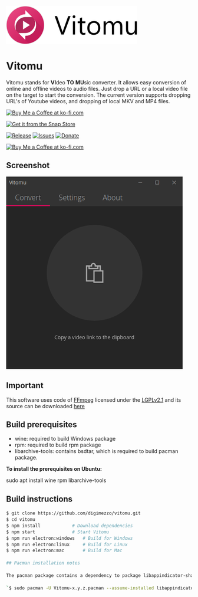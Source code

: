 ![Vitomu](Vitomu.logo.full.png)

# Vitomu
Vitomu stands for **VI**deo **TO** **MU**sic converter. It allows easy conversion of online and offline videos to audio files. Just drop a URL or a local video file on the target to start the conversion. The current version supports dropping URL's of Youtube videos, and dropping of local MKV and MP4 files.

<a href='https://ko-fi.com/S6S11K63U' target='_blank'><img height='36' style='border:0px;height:36px;' src='https://az743702.vo.msecnd.net/cdn/kofi1.png?v=2' border='0' alt='Buy Me a Coffee at ko-fi.com' /></a>

[![Get it from the Snap Store](https://snapcraft.io/static/images/badges/en/snap-store-black.svg)](https://snapcraft.io/vitomu)

[![Release](https://img.shields.io/github/release/digimezzo/vitomu.svg?style=flat-square&include_prereleases)](https://github.com/digimezzo/vitomu/releases/latest)
[![Issues](https://img.shields.io/github/issues/digimezzo/vitomu.svg?style=flat-square)](https://github.com/digimezzo/vitomu/issues)
[![Donate](https://img.shields.io/badge/Donate-PayPal-green.svg)](https://www.paypal.com/cgi-bin/webscr?cmd=_s-xclick&hosted_button_id=MQALEWTEZ7HX8)

<a href='https://ko-fi.com/S6S11K63U' target='_blank'><img height='36' style='border:0px;height:36px;' src='https://az743702.vo.msecnd.net/cdn/kofi1.png?v=2' border='0' alt='Buy Me a Coffee at ko-fi.com' /></a>

## Screenshot

![Vitomu2screenshot](Vitomu.showcase.png)

## Important ##

This software uses code of <a href=http://ffmpeg.org>FFmpeg</a> licensed under the <a href=http://www.gnu.org/licenses/old-licenses/lgpl-2.1.html>LGPLv2.1</a> and its source can be downloaded <a href="https://github.com/FFmpeg/FFmpeg">here</a>

## Build prerequisites

- wine: required to build Windows package
- rpm: required to build rpm package
- libarchive-tools: contains bsdtar, which is required to build pacman package.

**To install the prerequisites on Ubuntu:**

sudo apt install wine rpm libarchive-tools

## Build instructions

```bash
$ git clone https://github.com/digimezzo/vitomu.git
$ cd vitomu
$ npm install            # Download dependencies
$ npm start              # Start Vitomu
$ npm run electron:windows   # Build for Windows
$ npm run electron:linux     # Build for Linux
$ npm run electron:mac       # Build for Mac

## Pacman installation notes

The pacman package contains a dependency to package libappindicator-sharp, which is no longer distributed with Arch Linux. I cannot remove this dependency for now, because it is an issue in electron-builder (the packaging tool which is used in this project). It is, however, possible to install Vitomu on Arch Linux or Manjaro using this command (replace x.y.z with the correct version number): 

`$ sudo pacman -U Vitomu-x.y.z.pacman --assume-installed libappindicator-sharp`